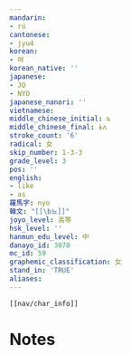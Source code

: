 ```yaml
---
mandarin:
- rú
cantonese:
- jyu4
korean:
- 여
korean_native: ''
japanese:
- JO
- NYO
japanese_nanori: ''
vietnamese:
middle_chinese_initial: ȵ
middle_chinese_final: ɨʌ
stroke_count: '6'
radical: 女
skip_number: 1-3-3
grade_level: 3
pos: ''
english:
- like
- as
羅馬字: nyo
韓文: "[[\b뇨]]"
joyo_level: 高等
hsk_level: ''
hanmun_edu_level: 中
danayo_id: 3070
mc_id: 59
graphemic_classification: 女
stand_in: 'TRUE'
aliases:
---
```

```meta-bind-embed
[[nav/char_info]]
```

# Notes
